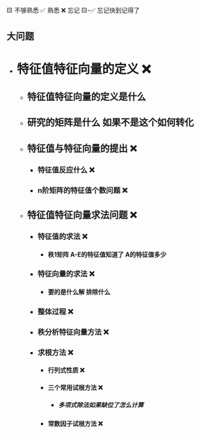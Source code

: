 🟨 不够熟悉  ✅ 熟悉  ❌ 忘记  🟨-✅ 忘记快到记得了

## 大问题
- # 特征值特征向量的定义 ❌
  - ## 特征值特征向量的定义是什么
  - ## 研究的矩阵是什么 如果不是这个如何转化
  - ## 特征值与特征向量的提出 ❌
    - ### 特征值反应什么 ❌
    - ### n阶矩阵的特征值个数问题 ❌
  - ## 特征值特征向量求法问题 ❌
    - ### 特征值的求法 ❌
      - #### 秩1矩阵 A-E的特征值知道了 A的特征值多少
    - ### 特征向量的求法 ❌
      - #### 要的是什么解 排除什么
    - ### 整体过程 ❌
    - ### 秩分析特征向量方法 ❌
    - ### 求根方法 ❌
      - #### 行列式性质 ❌
      - #### 三个常用试根方法 ❌
        - ##### 多项式除法如果缺位了怎么计算
      - #### 常数因子试根方法 ❌
